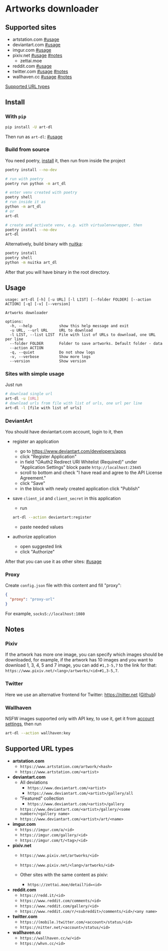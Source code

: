 # Artworks downloader

## Supported sites

- artstation.com [#usage](#sites-with-simple-usage)
- deviantart.com [#usage](#deviantart)
- imgur.com [#usage](#sites-with-simple-usage)
- pixiv.net [#usage](#sites-with-simple-usage) [#notes](#pixiv)
  - zettai.moe
- reddit.com [#usage](#sites-with-simple-usage)
- twitter.com [#usage](#sites-with-simple-usage) [#notes](#twitter)
- wallhaven.cc [#usage](#sites-with-simple-usage) [#notes](#wallhaven)

[Supported URL types](#supported-url-types)

## Install

### With `pip`

```sh
pip install -U art-dl
```

Then run as `art-dl`: [#usage](#usage)

### Build from source

You need poetry, [install](https://python-poetry.org/docs/#installation) it, then run from inside the project

```sh
poetry install --no-dev

# run with poetry
poetry run python -m art_dl

# enter venv created with poetry
poetry shell
# run inside it as
python -m art_dl
# or
art-dl

# create and activate venv, e.g. with virtualenvwrapper, then
poetry install --no-dev
art-dl
```

Alternatively, build binary with [nuitka](https://github.com/Nuitka/Nuitka):

```sh
poetry install
poetry shell
python -m nuitka art_dl
```

After that you will have binary in the root directory.

## Usage

```
usage: art-dl [-h] [-u URL] [-l LIST] [--folder FOLDER] [--action ACTION] [-q] [-v] [--version]

Artworks downloader

options:
  -h, --help            show this help message and exit
  -u URL, --url URL     URL to download
  -l LIST, --list LIST  File with list of URLs to download, one URL per line
  --folder FOLDER       Folder to save artworks. Default folder - data
  --action ACTION
  -q, --quiet           Do not show logs
  -v, --verbose         Show more logs
  --version             Show version
```

### Sites with simple usage

Just run

```sh
# download single url
art-dl -u [URL]
# download urls from file with list of urls, one url per line
art-dl -l [file with list of urls]
```

### DeviantArt

You should have deviantart.com account, login to it, then

- register an application
  - go to https://www.deviantart.com/developers/apps
  - click "Register Application"
  - in field "OAuth2 Redirect URI Whitelist (Required)" under "Application Settings" block paste `http://localhost:23445`
  - scroll to bottom and check "I have read and agree to the API License Agreement."
  - click "Save"
  - in the block with newly created application click "Publish"

- save `client_id` and `client_secret` in this application
  - run

  ```sh
  art-dl --action deviantart:register
  ```

  - paste needed values

- authorize application
  - open suggested link
  - click "Authorize"

After that you can use it as other sites: [#usage](#sites-with-simple-usage)

### Proxy

Create `config.json` file with this content and fill "proxy":

```json
{
  "proxy": "proxy-url"
}
```

For example, `socks5://localhost:1080`

## Notes

### Pixiv

If the artwork has more one image, you can specify which images should be downloaded, for example, if the artwork has 10 images and you want to download 1, 3, 4, 5 and 7 image, you can add `#1,3-5,7` to the link for that: `https://www.pixiv.net/<lang>/artworks/<id>#1,3-5,7`.

### Twitter

Here we use an alternative frontend for Twitter: https://nitter.net ([Github](https://github.com/zedeus/nitter))

### Wallhaven

NSFW images supported only with API key, to use it, get it from [account settings](https://wallhaven.cc/settings/account), then run

```sh
art-dl --action wallhaven:key
```

## Supported URL types

- **artstation.com**
  - `https://www.artstation.com/artwork/<hash>`
  - `https://www.artstation.com/<artist>`
- **deviantart.com**
  - All deviations
    - `https://www.deviantart.com/<artist>`
    - `https://www.deviantart.com/<artist>/gallery/all`
  - "Featured" collection
    - `https://www.deviantart.com/<artist>/gallery`
  - `https://www.deviantart.com/<artist>/gallery/<some number>/<gallery name>`
  - `https://www.deviantart.com/<artist>/art/<name>`
- **imgur.com**
  - `https://imgur.com/a/<id>`
  - `https://imgur.com/gallery/<id>`
  - `https://imgur.com/t/<tag>/<id>`
- **pixiv.net**
  - `https://www.pixiv.net/artworks/<id>`
  - `https://www.pixiv.net/<lang>/artworks/<id>`

  - Other sites with the same content as pixiv:
    - `https://zettai.moe/detail?id=<id>`
- **reddit.com**
  - `https://redd.it/<id>`
  - `https://www.reddit.com/comments/<id>`
  - `https://www.reddit.com/gallery/<id>`
  - `https://www.reddit.com/r/<subreddit>/comments/<id>/<any name>`
- **twitter.com**
  - `https://(mobile.)twitter.com/<account>/status/<id>`
  - `https://nitter.net/<account>/status/<id>`
- **wallhaven.cc**
  - `https://wallhaven.cc/w/<id>`
  - `https://whvn.cc/<id>`
